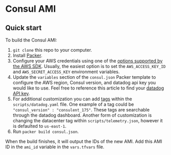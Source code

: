 # Consul AMI

## Quick start

To build the Consul AMI:

1. `git clone` this repo to your computer.
2. Install [Packer](https://www.packer.io/).
3. Configure your AWS credentials using one of the [options supported by the AWS
   SDK](http://docs.aws.amazon.com/sdk-for-java/v1/developer-guide/credentials.html). Usually, the easiest option is to
   set the `AWS_ACCESS_KEY_ID` and `AWS_SECRET_ACCESS_KEY` environment variables.
4. Update the `variables` section of the `consul.json` Packer template to configure the AWS region, Consul version, and datadog api key you would like to use. Feel free to reference this article to find your [datadog API key](https://docs.datadoghq.com/account_management/api-app-keys/#api-keys). 
5. For additional customization you can add [tags](https://docs.datadoghq.com/getting_started/tagging/assigning_tags/?tab=noncontainerizedenvironments) within the `scripts/datadog.yaml` file. One example of a tag could be `"consul_version" : "consulent_175"`. These tags are searchable through the datadog dashboard. Another form of customization is changing the datacenter tag within `scripts/telemetry.json`, however it is defaulted to `us-east-1`.
6. Run `packer build consul.json`. 

When the build finishes, it will output the IDs of the new AMI. Add this AMI ID in the `ami_id` variable in the `vars.tfvars` file.
